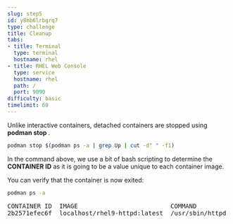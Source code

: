 ```yaml
---
slug: step5
id: y8mb6lrbgrq7
type: challenge
title: Cleanup
tabs:
- title: Terminal
  type: terminal
  hostname: rhel
- title: RHEL Web Console
  type: service
  hostname: rhel
  path: /
  port: 9090
difficulty: basic
timelimit: 60
---
```

Unlike interactive containers, detached containers are stopped using __podman stop <CONTAINER ID>__.

```bash
podman stop $(podman ps -a | grep Up | cut -d" " -f1)
```

In the command above, we use a bit of bash scripting to determine the __CONTAINER ID__ as it is going to be a value unique to each container image.

You can verify that the container is now exited:

```bash
podman ps -a
```

<pre class="file">
CONTAINER ID  IMAGE                         COMMAND               CREATED        STATUS                     PORTS                   NAMES
2b2571efec6f  localhost/rhel9-httpd:latest  /usr/sbin/httpd -...  9 minutes ago  Exited (0) 50 seconds ago  0.0.0.0:8081->80/tcp  priceless_mahavira
</pre>
